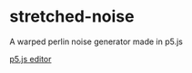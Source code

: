 # stretched-noise
A warped perlin noise generator made in p5.js

[p5.js editor](https://editor.p5js.org/gclebor-16/sketches/LZI0WqkU5)
